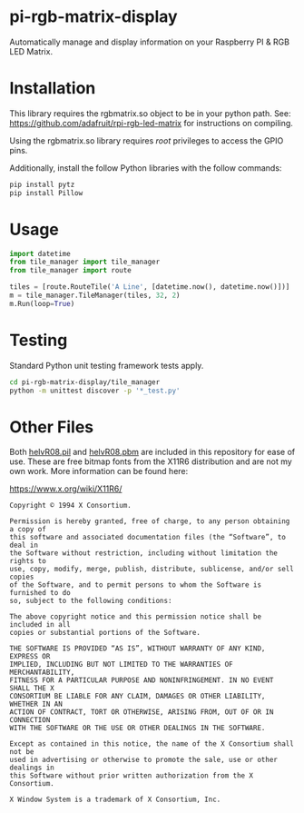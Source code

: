 # pi-rgb-matrix-display
Automatically manage and display information on your Raspberry PI &amp; RGB
LED Matrix.

# Installation
This library requires the rgbmatrix.so object to be in your python path. See:
https://github.com/adafruit/rpi-rgb-led-matrix for instructions on compiling.

Using the rgbmatrix.so library requires *root* privileges to access the GPIO
pins.

Additionally, install the follow Python libraries with the follow commands: 

```bash
pip install pytz
pip install Pillow
```

# Usage
```python
import datetime
from tile_manager import tile_manager
from tile_manager import route

tiles = [route.RouteTile('A Line', [datetime.now(), datetime.now()])]
m = tile_manager.TileManager(tiles, 32, 2)
m.Run(loop=True)
```

# Testing
Standard Python unit testing framework tests apply.

```bash
cd pi-rgb-matrix-display/tile_manager
python -m unittest discover -p '*_test.py'
```

# Other Files
Both [helvR08.pil](helvR08.pil) and [helvR08.pbm](helvR08.phm) are included in
this repository for ease of use. These are free bitmap fonts from the X11R6
distribution and are not my own work. More information can be found here: 

https://www.x.org/wiki/X11R6/

```
Copyright © 1994 X Consortium.

Permission is hereby granted, free of charge, to any person obtaining a copy of
this software and associated documentation files (the “Software”, to deal in
the Software without restriction, including without limitation the rights to
use, copy, modify, merge, publish, distribute, sublicense, and/or sell copies
of the Software, and to permit persons to whom the Software is furnished to do
so, subject to the following conditions:

The above copyright notice and this permission notice shall be included in all
copies or substantial portions of the Software.

THE SOFTWARE IS PROVIDED “AS IS”, WITHOUT WARRANTY OF ANY KIND, EXPRESS OR
IMPLIED, INCLUDING BUT NOT LIMITED TO THE WARRANTIES OF MERCHANTABILITY,
FITNESS FOR A PARTICULAR PURPOSE AND NONINFRINGEMENT. IN NO EVENT SHALL THE X
CONSORTIUM BE LIABLE FOR ANY CLAIM, DAMAGES OR OTHER LIABILITY, WHETHER IN AN
ACTION OF CONTRACT, TORT OR OTHERWISE, ARISING FROM, OUT OF OR IN CONNECTION
WITH THE SOFTWARE OR THE USE OR OTHER DEALINGS IN THE SOFTWARE.

Except as contained in this notice, the name of the X Consortium shall not be
used in advertising or otherwise to promote the sale, use or other dealings in
this Software without prior written authorization from the X Consortium.

X Window System is a trademark of X Consortium, Inc.
```
